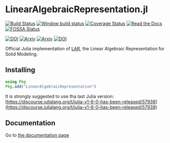 # LinearAlgebraicRepresentation.jl

[![Build Status](https://travis-ci.org/cvdlab/LinearAlgebraicRepresentation.jl.svg?branch=master)](https://travis-ci.org/cvdlab/LinearAlgebraicRepresentation.jl)
[![Window build status](https://ci.appveyor.com/api/projects/status/6hjh8qx2u4asr73a/branch/master?svg=true)](https://ci.appveyor.com/project/furio/linearalgebraicrepresentation-jl/branch/master)
[![Coverage Status](https://coveralls.io/repos/github/cvdlab/LinearAlgebraicRepresentation.jl/badge.svg?branch=master)](https://coveralls.io/github/cvdlab/LinearAlgebraicRepresentation.jl?branch=master)
[![Read the Docs](https://img.shields.io/readthedocs/pip.svg)](https://cvdlab.github.io/Lar.jl/)
[![FOSSA Status](https://app.fossa.io/api/projects/git%2Bgithub.com%2Fcvdlab%2FLinearAlgebraicRepresentation.jl.svg?type=shield)](https://app.fossa.io/projects/git%2Bgithub.com%2Fcvdlab%2FLinearAlgebraicRepresentation.jl?ref=badge_shield)

[![DOI](https://zenodo.org/badge/doi/10.1016/j.cad.2013.08.044.svg)](http://dx.doi.org/10.1016/j.cad.2013.08.044)
[![Arxiv](http://img.shields.io/badge/Arxiv-1704.00142-b31b1b.svg)](https://arxiv.org/abs/1704.00142)
[![Arxiv](http://img.shields.io/badge/Arxiv-1710.07819-b31b1b.svg)](https://arxiv.org/abs/1710.07819)
[![DOI](https://zenodo.org/badge/doi/10.1145/3401988.svg)](https://dx.doi.org/10.1145/3401988)


Official Julia implementation of [LAR](http://dx.doi.org/10.1016/j.cad.2013.08.044), the Linear Algebraic Representation for Solid Modeling.  

## Installing

```julia
using Pkg
Pkg.add("LinearAlgebraicRepresentation")
```
It is strongly suggested to use tha last Julia version:
[https://discourse.julialang.org/t/julia-v1-6-0-has-been-released/57938](https://discourse.julialang.org/t/julia-v1-6-0-has-been-released/57938)

## Documentation

Go to [the documentation page](https://cvdlab.github.io/LinearAlgebraicRepresentation.jl/)

